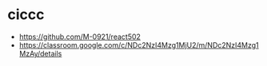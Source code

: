 # ciccc

- https://github.com/M-0921/react502
- https://classroom.google.com/c/NDc2NzI4Mzg1MjU2/m/NDc2NzI4Mzg1MzAy/details
